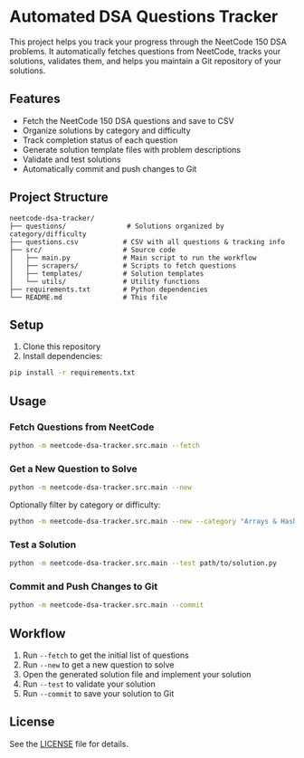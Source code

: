 # Automated DSA Questions Tracker

This project helps you track your progress through the NeetCode 150 DSA problems. It automatically fetches questions from NeetCode, tracks your solutions, validates them, and helps you maintain a Git repository of your solutions.

## Features

- Fetch the NeetCode 150 DSA questions and save to CSV
- Organize solutions by category and difficulty
- Track completion status of each question
- Generate solution template files with problem descriptions
- Validate and test solutions
- Automatically commit and push changes to Git

## Project Structure

```
neetcode-dsa-tracker/
├── questions/               # Solutions organized by category/difficulty
├── questions.csv           # CSV with all questions & tracking info
├── src/                    # Source code
│   ├── main.py             # Main script to run the workflow
│   ├── scrapers/           # Scripts to fetch questions 
│   ├── templates/          # Solution templates
│   └── utils/              # Utility functions
├── requirements.txt        # Python dependencies
└── README.md               # This file
```

## Setup

1. Clone this repository
2. Install dependencies:

```bash
pip install -r requirements.txt
```

## Usage

### Fetch Questions from NeetCode

```bash
python -m neetcode-dsa-tracker.src.main --fetch
```

### Get a New Question to Solve

```bash
python -m neetcode-dsa-tracker.src.main --new
```

Optionally filter by category or difficulty:

```bash
python -m neetcode-dsa-tracker.src.main --new --category "Arrays & Hashing" --difficulty Easy
```

### Test a Solution

```bash
python -m neetcode-dsa-tracker.src.main --test path/to/solution.py
```

### Commit and Push Changes to Git

```bash
python -m neetcode-dsa-tracker.src.main --commit
```

## Workflow

1. Run `--fetch` to get the initial list of questions
2. Run `--new` to get a new question to solve
3. Open the generated solution file and implement your solution
4. Run `--test` to validate your solution
5. Run `--commit` to save your solution to Git

## License

See the [LICENSE](LICENSE) file for details.
